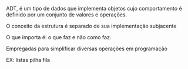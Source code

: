 ADT,
é um tipo de dados que implementa objetos
cujo comportamento é definido
por um conjunto de valores e operações.

O conceito da estrutura
é separado de sua implementação subjacente

O que importa é:
o que faz
e não como faz.

Empregadas para simplificar
diversas operações em programação

EX:
	listas
	pilha
	fila
